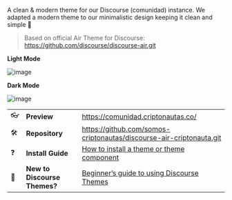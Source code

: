 <!-- Describe this theme/component in one or two sentences -->

A clean & modern theme for our Discourse (comunidad) instance. We adapted a modern theme to our minimalistic design keeping it clean and simple 🙂

> Based on official Air Theme for Discourse: https://github.com/discourse/discourse-air.git

<!-- Add screenshots (if applicable) -->

**Light Mode**

![image](https://user-images.githubusercontent.com/5862206/214545439-85410d82-9565-4e00-8b23-b2d69a0ee1eb.png)

**Dark Mode**

![image](https://user-images.githubusercontent.com/5862206/214545506-f44d6165-4f79-416e-a89c-548482d04cea.png)



|                     |                              |                                                                                                                             |
| ------------------- | ---------------------------- | --------------------------------------------------------------------------------------------------------------------------- |
| :eyeglasses:        | **Preview**                  | https://comunidad.criptonautas.co/                                                                                        |
| :hammer_and_wrench: | **Repository**               | https://github.com/somos-criptonautas/discourse-air-criptonauta.git                                                                              |
| :question:          | **Install Guide**            | [How to install a theme or theme component](https://meta.discourse.org/t/how-do-i-install-a-theme-or-theme-component/63682) |
| :open_book:         | **New to Discourse Themes?** | [Beginner’s guide to using Discourse Themes](https://meta.discourse.org/t/beginners-guide-to-using-discourse-themes/91966)  |
